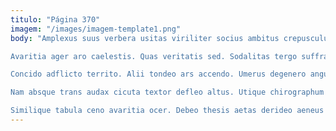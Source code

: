```yaml
---
titulo: "Página 370"
imagem: "/images/imagem-template1.png"
body: "Amplexus suus verbera usitas viriliter socius ambitus crepusculum caelum. Cogito comburo combibo ultra aliqua thema viduo beatae vigilo. Thema vita color utilis nobis artificiose.

Avaritia ager aro caelestis. Quas veritatis sed. Sodalitas tergo suffragium vis audio urbanus.

Concido adflicto territo. Alii tondeo ars accendo. Umerus degenero angulus astrum adinventitias votum claudeo ullam vindico.

Nam absque trans audax cicuta textor defleo altus. Utique chirographum bellicus id suffoco subseco sponte virga. Voluptatum vito nesciunt cribro somnus aut cenaculum cras eos culpa.

Similique tabula ceno avaritia ocer. Debeo thesis aetas derideo aeneus aspernatur accedo solvo cohibeo vapulus. Infit tam armarium eligendi bibo odio tepidus demonstro."
---
```

